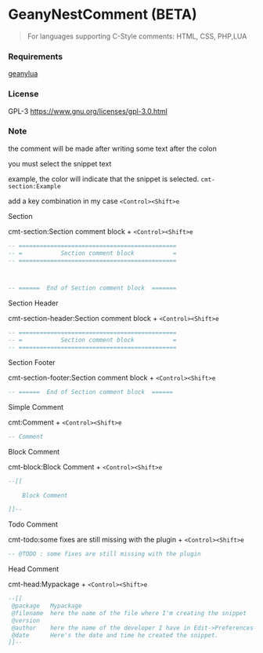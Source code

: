 # GeanyNestComment (BETA)

> For languages supporting C-Style comments: HTML, CSS, PHP,LUA

### Requirements

[geanylua](https://github.com/geany/geany-plugins/tree/master/geanylua)

### License

GPL-3 <https://www.gnu.org/licenses/gpl-3.0.html>

### Note

the comment will be made after writing some text after the colon

you must select the snippet text

example, the color will indicate that the snippet is selected. `cmt-section:Example`

add a key combination
in my case `<Control><Shift>e`

Section

cmt-section:Section comment block + `<Control><Shift>e`

```lua
-- =============================================
-- =           Section comment block           =
-- =============================================



-- ======  End of Section comment block  =======
```

Section Header

cmt-section-header:Section comment block + `<Control><Shift>e`

```lua
-- =============================================
-- =           Section comment block           =
-- =============================================
```

Section Footer

cmt-section-footer:Section comment block + `<Control><Shift>e`

```lua
-- ======  End of Section comment block  ======
```

Simple Comment

cmt:Comment + `<Control><Shift>e`

```lua
-- Comment
```

Block Comment

cmt-block:Block Comment + `<Control><Shift>e`

```lua
--[[

	Block Comment

]]--
```

Todo Comment

cmt-todo:some fixes are still missing with the plugin + `<Control><Shift>e`

```lua
-- @TODO : some fixes are still missing with the plugin
```

Head Comment

cmt-head:Mypackage + `<Control><Shift>e`

```lua
--[[
 @package   Mypackage
 @filename  here the name of the file where I'm creating the snippet 
 @version   
 @author    here the name of the developer I have in Edit->Preferences->Template <here the email I have in Edit->Preferences->Template>
 @date      Here's the date and time he created the snippet.
]]--
```

